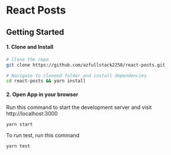 # React Posts

## Getting Started

#### 1. Clone and Install

```bash
# Clone the repo
git clone https://github.com/azfullstack2258/react-posts.git

# Navigate to cloneed folder and install dependencies
cd react-posts && yarn install
```

#### 2. Open App in your browser

Run this command to start the development server and visit http://localhost:3000
```
yarn start
```

To run test, run this command
```
yarn test
```
